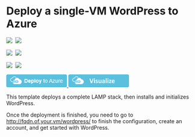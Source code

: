 # Deploy a single-VM WordPress to Azure

<IMG SRC="https://azurequickstartsservice.blob.core.windows.net/badges/wordpress-single-vm-ubuntu/PublicLastTestDate.svg" />&nbsp;
<IMG SRC="https://azurequickstartsservice.blob.core.windows.net/badges/wordpress-single-vm-ubuntu/PublicDeployment.svg" />&nbsp;

<IMG SRC="https://azurequickstartsservice.blob.core.windows.net/badges/wordpress-single-vm-ubuntu/FairfaxLastTestDate.svg" />&nbsp;
<IMG SRC="https://azurequickstartsservice.blob.core.windows.net/badges/wordpress-single-vm-ubuntu/FairfaxDeployment.svg" />&nbsp;

<IMG SRC="https://azurequickstartsservice.blob.core.windows.net/badges/wordpress-single-vm-ubuntu/BestPracticeResult.svg" />&nbsp;
<IMG SRC="https://azurequickstartsservice.blob.core.windows.net/badges/wordpress-single-vm-ubuntu/CredScanResult.svg" />&nbsp;

<a href="https://portal.azure.com/#create/Microsoft.Template/uri/https%3A%2F%2Fraw.githubusercontent.com%2FAzure%2Fazure-quickstart-templates%2Fmaster%2Fwordpress-single-vm-ubuntu%2Fazuredeploy.json" target="_blank">
    <img src="https://raw.githubusercontent.com/Azure/azure-quickstart-templates/master/1-CONTRIBUTION-GUIDE/images/deploytoazure.png"/>
</a>
<a href="http://armviz.io/#/?load=https%3A%2F%2Fraw.githubusercontent.com%2FAzure%2Fazure-quickstart-templates%2Fmaster%2Fwordpress-single-vm-ubuntu%2Fazuredeploy.json" target="_blank">
    <img src="https://raw.githubusercontent.com/Azure/azure-quickstart-templates/master/1-CONTRIBUTION-GUIDE/images/visualizebutton.png"/>
</a>

This template deploys a complete LAMP stack, then installs and initializes WordPress.

Once the deployment is finished, you need to go to http://fqdn.of.your.vm/wordpress/ to finish the configuration, create an account, and get started with WordPress.

